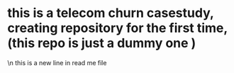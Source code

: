 # this is a telecom churn casestudy, creating repository for the first time, (this repo is just a dummy one )
\n this is a new line in read me file
